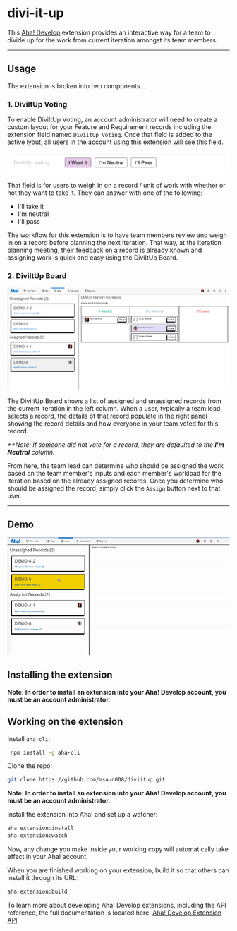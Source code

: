 # divi-it-up

This [Aha! Develop](https://www.aha.io/develop/overview) extension provides an interactive way for a team to divide up for the work from current iteration amongst its team members.

---

## Usage

The extension is broken into two components...

### 1. DiviItUp Voting

To enable DiviItUp Voting, an account administrator will need to create a custom layout for your Feature and Requirement records including the extension field named `DiviItUp Voting`.  Once that field is added to the active lyout, all users in the account using this extension will see this field.

![DiviItUp Voting Field](diviitup-voting.png)

That field is for users to weigh in on a record / unit of work with whether or not they want to take it.  They can answer with one of the following:
  * I'll take it
  * I'm neutral
  * I'll pass

The workflow for this extension is to have team members review and weigh in on a record before planning the next iteration.  That way, at the iteration planning meeting, their feedback on a record is already known and assigning work is quick and easy using the DiviItUp Board.

### 2. DiviItUp Board

![DiviItUp Board](diviitup-board.png)

The DiviItUp Board shows a list of assigned and unassigned records from the current iteration in the left column.  When a user, typically a team lead, selects a record, the details of that record populate in the right panel showing the record details and how everyone in your team voted for this record.

_**Note: If someone did not vote for a record, they are defaulted to the __I'm Neutral__ column._

From here, the team lead can determine who should be assigned the work based on the team member's inputs and each member's workload for the iteration based on the already assigned records.  Once you determine who should be assigned the record, simply click the `Assign` button next to that user.

---

## Demo

![DiviItUp Board demo](diviitup-board.gif)

## Installing the extension

**Note: In order to install an extension into your Aha! Develop account, you must be an account administrator.**

<!-- # TODO: Fill in a link to your built extension package
Install the divi-it-up extension by clicking [here](https://secure.aha.io/settings/account/extensions/install?url=). -->

## Working on the extension

Install `aha-cli`:

```sh
 npm install -g aha-cli
```

Clone the repo:

```sh
git clone https://github.com/msaun008/diviitup.git
```

**Note: In order to install an extension into your Aha! Develop account, you must be an account administrator.**

Install the extension into Aha! and set up a watcher:

```sh
aha extension:install
aha extension:watch
```

Now, any change you make inside your working copy will automatically take effect in your Aha! account.

When you are finished working on your extension, build it so that others can install it through its URL:

```sh
aha extension:build
```

To learn more about developing Aha! Develop extensions, including the API reference, the full documentation is located here: [Aha! Develop Extension API]()
